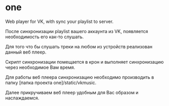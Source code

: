 one
===

Web player for VK, with sync your playlist to server.

После синхронизации playlist вашего аккаунта из VK, появляется необходимость его как-то слушать.

Для того что бы слушать треки на любом из устройств реализован данный веб плеер.

Скрипт синхронизации помещается в крон и выполняет синхронизацию через необходимое Вам время.

Для работы веб плеера синхронизацию необходимо производить в папку [папка проекта one]/static/vkmusic.

Далее прикручиваем веб плеер удобным для Вас образом и наслаждаемся. 

